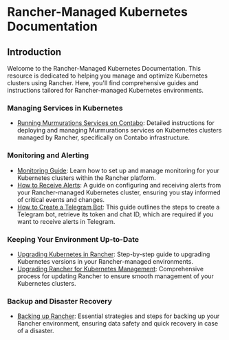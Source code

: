 # Rancher-Managed Kubernetes Documentation

## Introduction

Welcome to the Rancher-Managed Kubernetes Documentation. This resource is dedicated to helping you manage and optimize Kubernetes clusters using Rancher. Here, you'll find comprehensive guides and instructions tailored for Rancher-managed Kubernetes environments.

### Managing Services in Kubernetes

- [Running Murmurations Services on Contabo](run-murmurations-services-on-contabo.md): Detailed instructions for deploying and managing Murmurations services on Kubernetes clusters managed by Rancher, specifically on Contabo infrastructure.

### Monitoring and Alerting

- [Monitoring Guide](monitoring-guide.md): Learn how to set up and manage monitoring for your Kubernetes clusters within the Rancher platform.
- [How to Receive Alerts](how-to-receive-alerts.md): A guide on configuring and receiving alerts from your Rancher-managed Kubernetes cluster, ensuring you stay informed of critical events and changes.
- [How to Create a Telegram Bot](how-to-create-a-telegram-bot.md): This guide outlines the steps to create a Telegram bot, retrieve its token and chat ID, which are required if you want to receive alerts in Telegram.

### Keeping Your Environment Up-to-Date

- [Upgrading Kubernetes in Rancher](upgrade-kubernetes.md): Step-by-step guide to upgrading Kubernetes versions in your Rancher-managed environments.
- [Upgrading Rancher for Kubernetes Management](upgrade-rancher.md): Comprehensive process for updating Rancher to ensure smooth management of your Kubernetes clusters.

### Backup and Disaster Recovery

- [Backing up Rancher](backing-up-rancher.md): Essential strategies and steps for backing up your Rancher environment, ensuring data safety and quick recovery in case of a disaster.
